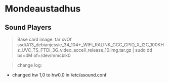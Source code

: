 # Mondeaustadhus

## Sound Players

> Base card image: tar xvOf ssd/A13_debianjessie_34_104+_WIFI_RALINK_GCC_GPIO_X_I2C_100KHz_UVC_TS_FTDI_3G_video_accell_release_10.img.tar.gz | sudo dd bs=4M of=/dev/mmcblk0


> change log:

* changed hw 1,0 to hw0,0 in /etc/asound.conf

